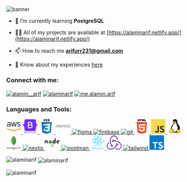 ![banner](https://scontent.fjsr16-2.fna.fbcdn.net/v/t39.30808-6/461658243_1954346525066252_2005380503157090199_n.png?_nc_cat=107&ccb=1-7&_nc_sid=cc71e4&_nc_eui2=AeEkSe6G9UEsxLGe9WcfW9yudWyBCwKGiZF1bIELAoaJkatmhPbBKHefSvd2XUb7umSvGRmsCDsJVwyvkynycpSb&_nc_ohc=lEPjibabgOMQ7kNvgH7oe3r&_nc_zt=23&_nc_ht=scontent.fjsr16-2.fna&_nc_gid=AI3D5WTLwPAN3JW0qzXw2uE&oh=00_AYCQLL5UoykMGvFAi_id2fjDV4YtAJv3WLduV9lBDM7y8g&oe=67004448)

<!-- ![Frondend Web Developer](https://drive.google.com/file/d/1o5tK2QjWedfOFVOE3ZxNYw2qfLnp9Mwz/view?usp=sharing) -->
<!--<h1 align="center">Hi 👋, I'm Arifur Rahman</h1>
<h3 align="center">Full Stack Web Developer from Patuakhali, Bangladesh.</h3> -->


- 🌱 I’m currently learning **PostgreSQL**

- 👨‍💻 All of my projects are available at [https://alaminarif.netlify.app/](https://alaminarif.netlify.app/)

- 📫 How to reach me **arifurr231@gmail.com**

- 📄 Know about my experiences [here](https://shorturl.at/v9Wic)

<h3 align="left">Connect with me:</h3>
<p align="left">
  <a href="https://wa.link/1izfp0" target="blank"><img align="center" src="https://raw.githubusercontent.com/rahuldkjain/github-profile-readme-generator/master/src/images/icons/Social/whatsapp.svg" alt="alamin__arif" height="30" width="40" /></a>
<a href="https://linkedin.com/in/alaminarif" target="blank"><img align="center" src="https://raw.githubusercontent.com/rahuldkjain/github-profile-readme-generator/master/src/images/icons/Social/linked-in-alt.svg" alt="alaminarif" height="30" width="40" /></a>
<a href="https://fb.com/me.alamin.arif" target="blank"><img align="center" src="https://raw.githubusercontent.com/rahuldkjain/github-profile-readme-generator/master/src/images/icons/Social/facebook.svg" alt="me.alamin.arif" height="30" width="40" /></a>

</p>

<h3 align="left">Languages and Tools:</h3>

<p align="left"> <a href="https://aws.amazon.com" target="_blank" rel="noreferrer"> <img src="https://raw.githubusercontent.com/devicons/devicon/master/icons/amazonwebservices/amazonwebservices-original-wordmark.svg" alt="aws" width="40" height="40"/> </a> <a href="https://getbootstrap.com" target="_blank" rel="noreferrer"> <img src="https://raw.githubusercontent.com/devicons/devicon/master/icons/bootstrap/bootstrap-plain-wordmark.svg" alt="bootstrap" width="40" height="40"/> </a> <a href="https://www.w3schools.com/css/" target="_blank" rel="noreferrer"> <img src="https://raw.githubusercontent.com/devicons/devicon/master/icons/css3/css3-original-wordmark.svg" alt="css3" width="40" height="40"/> </a> <a href="https://expressjs.com" target="_blank" rel="noreferrer"> <img src="https://raw.githubusercontent.com/devicons/devicon/master/icons/express/express-original-wordmark.svg" alt="express" width="40" height="40"/> </a> <a href="https://www.figma.com/" target="_blank" rel="noreferrer"> <img src="https://www.vectorlogo.zone/logos/figma/figma-icon.svg" alt="figma" width="40" height="40"/> </a> <a href="https://firebase.google.com/" target="_blank" rel="noreferrer"> <img src="https://www.vectorlogo.zone/logos/firebase/firebase-icon.svg" alt="firebase" width="40" height="40"/> </a> <a href="https://git-scm.com/" target="_blank" rel="noreferrer"> <img src="https://www.vectorlogo.zone/logos/git-scm/git-scm-icon.svg" alt="git" width="40" height="40"/> </a> <a href="https://www.w3.org/html/" target="_blank" rel="noreferrer"> <img src="https://raw.githubusercontent.com/devicons/devicon/master/icons/html5/html5-original-wordmark.svg" alt="html5" width="40" height="40"/> </a> <a href="https://developer.mozilla.org/en-US/docs/Web/JavaScript" target="_blank" rel="noreferrer"> <img src="https://raw.githubusercontent.com/devicons/devicon/master/icons/javascript/javascript-original.svg" alt="javascript" width="40" height="40"/> </a> <a href="https://www.linux.org/" target="_blank" rel="noreferrer"> <img src="https://raw.githubusercontent.com/devicons/devicon/master/icons/linux/linux-original.svg" alt="linux" width="40" height="40"/> </a> <a href="https://www.mongodb.com/" target="_blank" rel="noreferrer"> <img src="https://raw.githubusercontent.com/devicons/devicon/master/icons/mongodb/mongodb-original-wordmark.svg" alt="mongodb" width="40" height="40"/> </a> <a href="https://nextjs.org/" target="_blank" rel="noreferrer"> <img src="https://cdn.worldvectorlogo.com/logos/nextjs-2.svg" alt="nextjs" width="40" height="40"/> </a> <a href="https://nodejs.org" target="_blank" rel="noreferrer"> <img src="https://raw.githubusercontent.com/devicons/devicon/master/icons/nodejs/nodejs-original-wordmark.svg" alt="nodejs" width="40" height="40"/> </a> <a href="https://postman.com" target="_blank" rel="noreferrer"> <img src="https://www.vectorlogo.zone/logos/getpostman/getpostman-icon.svg" alt="postman" width="40" height="40"/> </a> <a href="https://reactjs.org/" target="_blank" rel="noreferrer"> <img src="https://raw.githubusercontent.com/devicons/devicon/master/icons/react/react-original-wordmark.svg" alt="react" width="40" height="40"/> </a> <a href="https://redux.js.org" target="_blank" rel="noreferrer"> <img src="https://raw.githubusercontent.com/devicons/devicon/master/icons/redux/redux-original.svg" alt="redux" width="40" height="40"/> </a> <a href="https://tailwindcss.com/" target="_blank" rel="noreferrer"> <img src="https://www.vectorlogo.zone/logos/tailwindcss/tailwindcss-icon.svg" alt="tailwind" width="40" height="40"/> </a> <a href="https://www.typescriptlang.org/" target="_blank" rel="noreferrer"> <img src="https://raw.githubusercontent.com/devicons/devicon/master/icons/typescript/typescript-original.svg" alt="typescript" width="40" height="40"/> </a> </p>

<p><img align="left" src="https://github-readme-stats.vercel.app/api/top-langs?username=alaminarif&show_icons=true&locale=en&layout=compact" alt="alaminarif" /></p>

<p>&nbsp;<img align="center" src="https://github-readme-stats.vercel.app/api?username=alaminarif&show_icons=true&locale=en" alt="alaminarif" /></p>

<p><img align="center" src="https://github-readme-streak-stats.herokuapp.com/?user=alaminarif&" alt="alaminarif" /></p>



